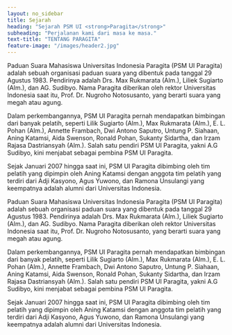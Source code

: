 ```yaml
---
layout: no_sidebar
title: Sejarah
heading: "Sejarah PSM UI <strong>Paragita</strong>"
subheading: "Perjalanan kami dari masa ke masa."
text-title: "TENTANG PARAGITA"  
feature-image: "/images/header2.jpg"
---
```

Paduan Suara Mahasiswa Universitas Indonesia Paragita (PSM UI Paragita) adalah sebuah organisasi paduan suara yang dibentuk pada tanggal 29 Agustus 1983. Pendirinya adalah Drs. Max Rukmarata (Alm.), Liliek Sugiarto (Alm.), dan AG. Sudibyo. Nama Paragita diberikan oleh rektor Universitas Indonesia saat itu, Prof. Dr. Nugroho Notosusanto, yang berarti suara yang megah atau agung.

Dalam perkembangannya, PSM UI Paragita pernah mendapatkan bimbingan dari banyak pelatih, seperti Lilik Sugiarto (Alm.), Max Rukmarata (Alm.), E. L. Pohan (Alm.), Annette Frambach, Dwi Antono Saputro, Untung P. Siahaan, Aning Katamsi, Aida Swenson, Ronald Pohan, Sukanty Sidartha, dan Irzam Rajasa Dastriansyah (Alm.). Salah satu pendiri PSM UI Paragita, yakni A.G Sudibyo, kini menjabat sebagai pembina PSM UI Paragita.

Sejak Januari 2007 hingga saat ini, PSM UI Paragita dibimbing oleh tim pelatih yang dipimpin oleh Aning Katamsi dengan anggota tim pelatih yang terdiri dari Adji Kasyono, Agus Yuwono, dan Ramona Unsulangi yang keempatnya adalah alumni dari Universitas Indonesia.

Paduan Suara Mahasiswa Universitas Indonesia Paragita (PSM UI Paragita) adalah sebuah organisasi paduan suara yang dibentuk pada tanggal 29 Agustus 1983. Pendirinya adalah Drs. Max Rukmarata (Alm.), Liliek Sugiarto (Alm.), dan AG. Sudibyo. Nama Paragita diberikan oleh rektor Universitas Indonesia saat itu, Prof. Dr. Nugroho Notosusanto, yang berarti suara yang megah atau agung.

Dalam perkembangannya, PSM UI Paragita pernah mendapatkan bimbingan dari banyak pelatih, seperti Lilik Sugiarto (Alm.), Max Rukmarata (Alm.), E. L. Pohan (Alm.), Annette Frambach, Dwi Antono Saputro, Untung P. Siahaan, Aning Katamsi, Aida Swenson, Ronald Pohan, Sukanty Sidartha, dan Irzam Rajasa Dastriansyah (Alm.). Salah satu pendiri PSM UI Paragita, yakni A.G Sudibyo, kini menjabat sebagai pembina PSM UI Paragita.

Sejak Januari 2007 hingga saat ini, PSM UI Paragita dibimbing oleh tim pelatih yang dipimpin oleh Aning Katamsi dengan anggota tim pelatih yang terdiri dari Adji Kasyono, Agus Yuwono, dan Ramona Unsulangi yang keempatnya adalah alumni dari Universitas Indonesia.